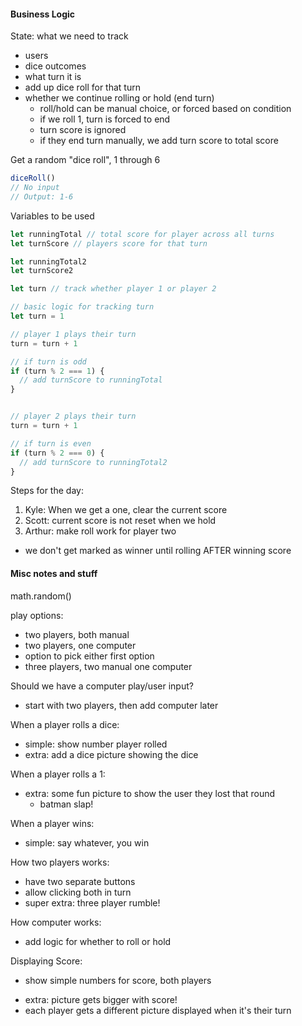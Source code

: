 
#### Business Logic

State: what we need to track
- users
- dice outcomes
- what turn it is
- add up dice roll for that turn
- whether we continue rolling or hold (end turn)
  - roll/hold can be manual choice, or forced based on condition
  - if we roll 1, turn is forced to end
  - turn score is ignored
  - if they end turn manually, we add turn score to total score

Get a random "dice roll", 1 through 6
```js
diceRoll()
// No input
// Output: 1-6
```

Variables to be used
```js
let runningTotal // total score for player across all turns
let turnScore // players score for that turn

let runningTotal2
let turnScore2

let turn // track whether player 1 or player 2
```

```js
// basic logic for tracking turn
let turn = 1

// player 1 plays their turn
turn = turn + 1

// if turn is odd
if (turn % 2 === 1) {
  // add turnScore to runningTotal
}


// player 2 plays their turn
turn = turn + 1

// if turn is even
if (turn % 2 === 0) {
  // add turnScore to runningTotal2
}

```

Steps for the day:
1. Kyle: When we get a one, clear the current score
2. Scott: current score is not reset when we hold
3. Arthur: make roll work for player two
- we don't get marked as winner until rolling AFTER winning score

#### Misc notes and stuff


math.random()

play options:
  - two players, both manual
  - two players, one computer
  - option to pick either first option
  - three players, two manual one computer

Should we have a computer play/user input?
  - start with two players, then add computer later

When a player rolls a dice:
  - simple: show number player rolled
  - extra: add a dice picture showing the dice

When a player rolls a 1:
  - extra: some fun picture to show the user they lost that round
    - batman slap!

When a player wins:
  - simple: say whatever, you win

How two players works:
  - have two separate buttons
  - allow clicking both in turn
  - super extra: three player rumble!

How computer works:
  - add logic for whether to roll or hold

Displaying Score:
  - show simple numbers for score, both players
  * extra: picture gets bigger with score!
  * each player gets a different picture displayed when it's their turn